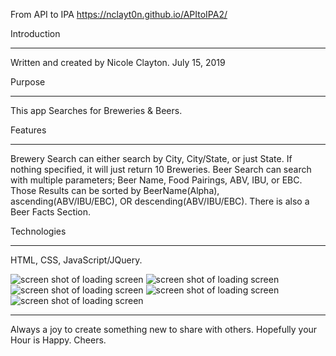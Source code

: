 From API to IPA
https://nclayt0n.github.io/APItoIPA2/


Introduction
____________
Written and created by Nicole Clayton.
July 15, 2019

Purpose
_______
This app Searches for Breweries & Beers. 


Features
________
Brewery Search can either search by City, City/State, or just State. If nothing specified, it will just return 10 Breweries.
Beer Search can search with multiple parameters; Beer Name, Food Pairings, ABV, IBU, or EBC. 
Those Results can be sorted by BeerName(Alpha), ascending(ABV/IBU/EBC), OR descending(ABV/IBU/EBC).
There is also a Beer Facts Section.


Technologies
___________
HTML, CSS, JavaScript/JQuery.


![screen shot of loading screen](https://nclayt0n.github.io/IPA/images/ipascreenshot1.png "App Load Screen")
![screen shot of loading screen](https://nclayt0n.github.io/IPA/images/ipascreenshot.png "App Beginning Paragraph")
![screen shot of loading screen](https://nclayt0n.github.io/IPA/images/ipascreenshot2.png "App Brewery Search Section")
![screen shot of loading screen](https://nclayt0n.github.io/IPA/images/ipascreenshot3.png "App BrewDog's Beer Search Section")
![screen shot of loading screen](https://nclayt0n.github.io/IPA/images/ipascreenshot4.png "App Beer Facts")

___________
Always a joy to create something new to share with others. Hopefully your Hour is Happy. Cheers.
